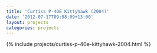 ```yaml
---
title: 'Curtiss P-40E Kittyhawk (2004)'
date: '2012-07-17T09:08:09+13:00'
layout: projects
categories: projects
---
```


{% include projects/curtiss-p-40e-kittyhawk-2004.html %}
